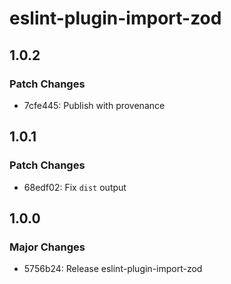 # eslint-plugin-import-zod

## 1.0.2

### Patch Changes

- 7cfe445: Publish with provenance

## 1.0.1

### Patch Changes

- 68edf02: Fix `dist` output

## 1.0.0

### Major Changes

- 5756b24: Release eslint-plugin-import-zod
